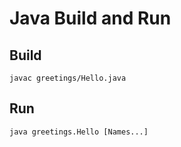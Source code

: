 # Java Build and Run

## Build

```javac greetings/Hello.java```

## Run

```java greetings.Hello [Names...]```